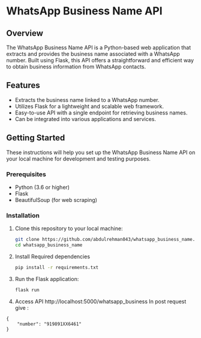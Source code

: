 # WhatsApp Business Name API

## Overview

The WhatsApp Business Name API is a Python-based web application that extracts and provides the business name associated with a WhatsApp number. Built using Flask, this API offers a straightforward and efficient way to obtain business information from WhatsApp contacts.

## Features

- Extracts the business name linked to a WhatsApp number.
- Utilizes Flask for a lightweight and scalable web framework.
- Easy-to-use API with a single endpoint for retrieving business names.
- Can be integrated into various applications and services.

## Getting Started

These instructions will help you set up the WhatsApp Business Name API on your local machine for development and testing purposes.

### Prerequisites

- Python (3.6 or higher)
- Flask
- BeautifulSoup (for web scraping)

### Installation

1. Clone this repository to your local machine:

   ```bash
   git clone https://github.com/abdulrehman043/whatsapp_business_name.git
   cd whatsapp_business_name
2. Install Required dependencies
   ```bash
   pip install -r requirements.txt
3. Run the Flask application:
   ```bash
   flask run
4. Access API
   http://localhost:5000/whatsapp_business
In post request give :
```
{
    "number": "919891XX6461"
}




